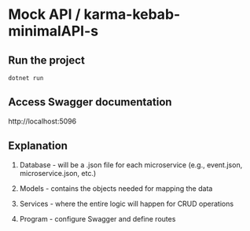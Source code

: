 # Mock API / karma-kebab-minimalAPI-s

## Run the project

`dotnet run`

## Access Swagger documentation

http://localhost:5096

## Explanation

1. Database - will be a .json file for each microservice (e.g., event.json, microservice.json, etc.)

2. Models - contains the objects needed for mapping the data

3. Services - where the entire logic will happen for CRUD operations

4. Program - configure Swagger and define routes